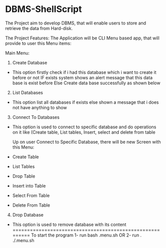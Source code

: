 # DBMS-ShellScript
The Project aim to develop DBMS, that will enable users to store and retrieve the data from Hard-disk.

The Project Features:
The Application will be CLI Menu based app, that will provide to user this Menu items:

Main Menu:

1) Create Database
- This option firstly check if i had this database which i want to create it before or not IF exists system shows an alert message that this data base is exist before Else Create data base successfully as shown below

2) List Databases
- This option list all databases if exists else shown a message that i does not have anything to show

3) Connect To Databases
- This option is used to connect to specific database and do operations on it like (Create table, List tables, Insert, select and delete from table

  Up on user Connect to Specific Database, there will be new Screen with this Menu:
- Create Table 
- List Tables
- Drop Table
- Insert into Table
- Select From Table
- Delete From Table

4) Drop Database
- This option is used to remove database with its content 
=========================================================
To start the program 
1- run bash .menu.sh
OR
2- run . ./.menu.sh 
